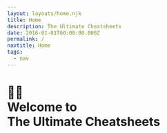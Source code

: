 ```yaml
---
layout: layouts/home.njk
title: Home
description: The Ultimate Cheatsheets
date: 2016-01-01T00:00:00.000Z
permalink: /
navtitle: Home
tags:
  - nav
---
```

<meta name="monetization" content="$ilp.uphold.com/DRGXRiMwFmFY">
<h1 class="c-dark">👨‍💻 <br> Welcome to <br> The Ultimate Cheatsheets </h1>


